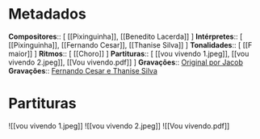 # Metadados

**Compositores**:: [ [[Pixinguinha]], [[Benedito Lacerda]] ]
**Intérpretes**:: [ [[Pixinguinha]], [[Fernando Cesar]], [[Thanise Silva]] ]
**Tonalidades**:: [ [[F maior]] ]
**Ritmos**:: [ [[Choro]] ]
**Partituras**:: [ [[vou vivendo 1.jpeg]], [[vou vivendo 2.jpeg]], [[Vou vivendo.pdf]] ]
**Gravações**:: [Original por Jacob](https://www.youtube.com/watch?v=bIeAi9_fmuk)
**Gravações**:: [Fernando Cesar e Thanise Silva](https://www.youtube.com/watch?v=g0tICmj30aA)

# Partituras
![[vou vivendo 1.jpeg]]
![[vou vivendo 2.jpeg]]
![[Vou vivendo.pdf]]